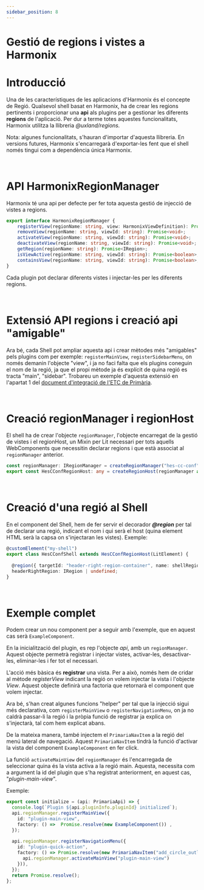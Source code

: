 ```yaml
---
sidebar_position: 8
---
```


# Gestió de regions i vistes a Harmonix

# Introducció

Una de les característiques de les aplicacions d'Harmonix és el concepte de Regió. Qualsevol shell basat en Harmonix, ha de crear les regions pertinents i proporcionar una **api** als plugins per a gestionar les diferents **regions** de l'aplicació. Per dur a terme totes aquestes funcionalitats, Harmonix utilitza la llibreria _@uxland/regions._

Nota: algunes funcionalitats, s'hauran d'importar d'aquesta llibreria. En versions futures, Harmonix s'encarregarà d'exportar-les fent que el shell només tingui com a dependència única Harmonix.

<br/>

# API HarmonixRegionManager

Harmonix té una api per defecte per fer tota aquesta gestió de injecció de vistes a regions.

```typescript
export interface HarmonixRegionManager {
    registerView(regionName: string, view: HarmonixViewDefinition): Promise<void>;
    removeView(regionName: string, viewId: string): Promise<void>;
    activateView(regionName: string, viewId: string): Promise<void>;
    deactivateView(regionName: string, viewId: string): Promise<void>;
    getRegion(regionName: string): Promise<IRegion>;
    isViewActive(regionName: string, viewId: string): Promise<boolean>;
    containsView(regionName: string, viewId: string): Promise<boolean>;
}
```

  

Cada plugin pot declarar diferents vistes i injectar-les per les diferents regions.

<br/>

# Extensió API regions i creació api "amigable"

Ara bé, cada Shell pot ampliar aquesta api i crear mètodes més "amigables" pels plugins com per exemple: `registerMainView`, `registerSidebarMenu`, on només demanin l'objecte "view", i ja no faci falta que els plugins coneguin el nom de la regió, ja que el propi mètode ja és explícit de quina regió es tracta "main", "sidebar". Trobareu un exemple d'aquesta extensió en l'apartat 1 del [document d'integració de l'ETC de Primària](https://doc.clickup.com/9012015559/d/h/8cjgwe7-3532/b3a23bc489160e1).


<br/>

# Creació regionManager i regionHost

El shell ha de crear l'objecte `regionManager`, l'objecte encarregat de la gestió de vistes i el regionHost, un Mixin per Lit necessari per tots aquells WebComponents que necessitin declarar regions i que està associat al `regionManager` anterior.

```typescript
const regionManager: IRegionManager = createRegionManager("hes-cc-conf");
export const HesCConfRegionHost: any = createRegionHost(regionManager as any);
```

<br/>

# Creació d'una regió al Shell

En el component del Shell, hem de fer servir el decorador **_@region_** per tal de declarar una regió, indicant el nom i qui serà el host (quina element HTML serà la capsa on s'injectaran les vistes). Exemple:

```typescript
@customElement("my-shell")
export class HesCConfShell extends HesCConfRegionHost(LitElement) {
  
  @region({ targetId: "header-right-region-container", name: shellRegions.headerRight })
  headerRightRegion: IRegion | undefined;
}
```

<br/>

# Exemple complet

Podem crear un nou component per a seguir amb l'exemple, que en aquest cas serà `ExampleComponent`.

  

En la inicialització del plugin, es rep l'objecte _api_, amb un `regionManager`. Aquest objecte permetrà registrar i injectar vistes, activar-les, desactivar-les, eliminar-les i fer tot el necessari.

  

L'acció més bàsica és **registrar** una vista. Per a això, només hem de cridar al mètode _registerView_ indicant la regió on volem injectar la vista i l'objecte _View_. Aquest objecte definirà una factoria que retornarà el component que volem injectar.

  

Ara bé, s'han creat algunes funcions "helper" per tal que la injecció sigui més declarativa, com `registerMainView` o `registerNavigationMenu`, on ja no caldrà passar-li la regió i la pròpia funció de registrar ja explica on s'injectarà, tal com hem explicat abans.

  

De la mateixa manera, també injectem el `PrimariaNavItem` a la regió del menú lateral de navegació. Aquest `PrimariaNavItem` tindrà la funció d'activar la vista del component `ExampleComponent` en fer click.

  

La funció `activateMainView` del `regionManager` és l'encarregada de seleccionar quina és la vista activa a la regió main. Aquesta, necessita com a argument la id del plugin que s'ha registrat anteriorment, en aquest cas, "_plugin-main-view_".

  

Exemple:

  

```typescript
export const initialize = (api: PrimariaApi) => {
  console.log(`Plugin ${api.pluginInfo.pluginId} initialized`);
  api.regionManager.registerMainView({
    id: "plugin-main-view",
    factory: () =>  Promise.resolve(new ExampleComponent()) ,
  });
  
  api.regionManager.registerNavigationMenu({
    id: "plugin-quick-action",
    factory: () => Promise.resolve(new PrimariaNavItem("add_circle_outline", "Lit plugin", () => {
      api.regionManager.activateMainView("plugin-main-view")
    })),
  });
  return Promise.resolve();
};
```